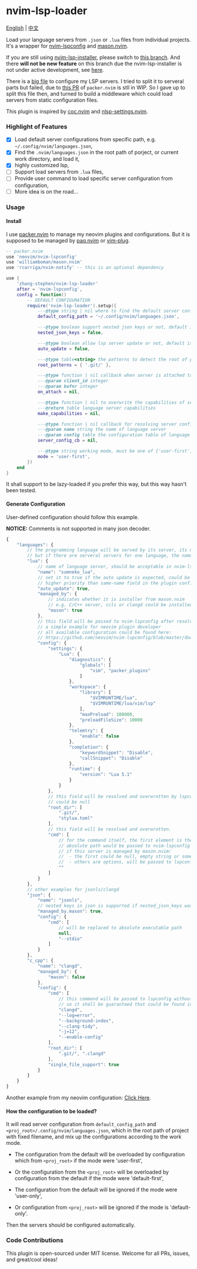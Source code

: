 # nvim-lsp-loader

[English](https://github.com/zhang-stephen/nvim-lsp-loader/README.md) | [中文](https://blogs.stephen-zhang.cn/post/7853fa04)

Load your language servers from `.json` or `.lua` files from individual projects. It's a wrapper for [nvim-lspconfig](https://github.com/neovim/nvim-lspconfig) and [mason.nvim](https://github.com/williamboman/mason.nvim).

If you are still using [nvim-lsp-installer](https://github.com/williamboman/nvim-lsp-installer), please switch to [this branch](https://github.com/zhang-stephen/nvim-lsp-loader/tree/maintain/nvim-lsp-installer-based). And there __will not be new feature__ on this branch due the nvim-lsp-installer is not under active development, see [here](https://github.com/williamboman/nvim-lsp-installer/discussions/876).

There is a [big file](https://github.com/zhang-stephen/dotfiles-on-unix-like/blob/57300d46b26089060868c9926a5a11a6e20f7f63/nvim/lua/modules/lsp/config/languages.lua) to configure my LSP servers. I tried to split it to serveral parts but failed, due to [this PR](https://github.com/wbthomason/packer.nvim/pull/192) of  `packer.nvim` is stll in WIP. So I gave up to split this file then, and turned to build a middleware which could load servers from static configuration files.

This plugin is inspired by [coc.nvim](https://github.com/neoclide/coc.nvim) and [nlsp-settings.nvim](https://github.com/tamago324/nlsp-settings.nvim).

### Highlight of Features

- [x] Load default server configurations from specific path, e.g. `~/.config/nvim/languages.json`,
- [x] Find the `.nvim/languages.json` in the root path of porject, or current work directory, and load it,
- [x] highly customized lsp,
- [ ] Support load servers from `.lua` files,
- [ ] Provide user command to load specific server configuration from configuration,
- [ ] More idea is on the road...

### Usage

#### Install

I use [packer.nvim](https://github.com/wbthomason/packer.nvim) to manage my neovim plugins and configurations. But it is supposed to be managed by [paq.nvim](https://github.com/savq/paq-nvim) or [vim-plug](https://github.com/junegunn/vim-plug).

```lua
-- packer.nvim
use 'neovim/nvim-lspconfig'
use 'williamboman/mason.nvim'
use 'rcarriga/nvim-notify' -- this is an optional dependency

use {
    'zhang-stephen/nvim-lsp-loader'
    after = 'nvim-lspconfig',
    config = function()
        -- DEFAULT CONFIGURATION
        require('nvim-lsp-loader').setup({
            ---@type string | nil where to find the default server configuations, could be nil
            default_config_path = '~/.config/nvim/languages.json',

            ---@type boolean support nested json keys or not, default is false
            nested_json_keys = false,

            ---@type boolean allow lsp server update or not, default is false
            auto_update = false,

            ---@type table<string> the patterns to detect the root of project
            root_patterns = { '.git/' },

            ---@type function | nil callback when server is attached to buffer, could be nil
            ---@param client_id integer
            ---@param bufnr integer
            on_attach = nil,

            ---@type function | nil to overwrite the capabilities of server, could be nil
            ---@return table language server capabilities
            make_capabilities = nil,

            ---@type function | nil callback for resolving server configuration, would be invoked before server setup
            ---@param name string the name of language server
            ---@param config table the configuration table of language server
            server_config_cb = nil,

            ---@type string working mode, must be one of {'user-first', 'user-only', 'default-first', 'default-only'}
            mode = 'user-first',
        })
    end
}
```

It shall support to be lazy-loaded if you prefer this way, but this way hasn't been tested.

#### Generate Configuration

User-defined configuration should follow this example.

__NOTICE:__ Comments is not supported in many json decoder.

```js
{
    "languages": {
        // the programming language will be served by its server, its naming is not restricted.
        // but if there are serveral servers for one language, the name shall be unique in all configurations.
        "lua": {
            // name of language server, should be acceptable in nvim-lspconfig/mason.nvim.
            "name": "sumneko_lua",
            // set it to true if the auto update is expected, could be null.
            // higher priority than same-name field in the plugin configuration.
            "auto_update": true,
            "managed_by": {
                // indicates whether it is installer from mason.nvim
                // e.g. C/C++ server, ccls or clangd could be installed by package manager, instead of mason.nvim
                "mason": true
            },
            // this field will be passed to nvim-lspconfig after resolved, could be null
            // a simple example for neovim plugin developer
            // all available configuration could be found here:
            // https://github.com/neovim/nvim-lspconfig/blob/master/doc/server_configurations.md
            "config": {
                "settings": {
                    "Lua": {
                        "diagnostics": {
                            "globals": [
                                "vim", "packer_plugins"
                            ]
                        },
                        "workspace": {
                            "library": [
                                "$VIMRUNTIME/lua",
                                "$VIMRUNTIME/lua/vim/lsp"
                            ],
                            "maxPreload": 100000,
                            "preloadFileSize": 10000
                        },
                        "telemtry": {
                            "enable": false
                        },
                        "completion": {
                            "keywordSnippet": "Disable",
                            "callSnippet": "Disable"
                        },
                        "runtime": {
                            "version": "Lua 5.1"
                        }
                    }
                },
                // this field will be resolved and overwrotten by lspconfig.util.root_pattern
                // could be null
                "root_dir": [
                    ".git/",
                    "stylua.toml"
                ],
                // this field will be resolved and overwrotten.
                "cmd": [
                    // for the command itself, the first element is the executable
                    // absolute path would be passed to nvim-lspconfig directly,
                    // if this server is managed by mason.nvim:
                    //  - the first could be null, empty string or something else as a placeholder, will be replaced by true command in absolute path
                    //  - others are options, will be passed to lspconfig directly
                    ""
                ]
            }
        },
        // other examples for jsonls/clangd
        "json": {
            "name": "jsonls",
            // nested keys in json is supported if nested_json_keys was set to true
            "managed_by.mason": true,
            "config": {
                "cmd": [
                    // will be replaced to absolute executable path
                    null,
                    "--stdio"
                ]
            }
        },
        "c_cpp": {
            "name": "clangd",
            "managed_by": {
                "mason": false
            },
            "config": {
                "cmd": [
                    // this command will be passed to lspconfig without conversion because it is not managed by mason.nvim
                    // so it shall be guaranteed that could be found in `$PATH`
                    "clangd",
                    "--log=error",
                    "--background-index",
                    "--clang-tidy",
                    "-j=12",
                    "--enable-config"
                ],
                "root_dir": [
                    ".git/", ".clangd"
                ],
                "single_file_support": true
            }
        }
    }
}
```

Another example from my neovim configuration: [Click Here](https://github.com/zhang-stephen/dotfiles-on-unix-like/blob/master/nvim/languages.json).

#### How the configuration to be loaded?

It will read server configuration from `default_config_path` and `<proj_root>/.config/nvim/languages.json`, which in the root path of project with fixed filename, and mix up the configurations according to the work mode.

+ The configuration from the default will be overloaded by configuration which from `<proj_root>` if the mode were 'user-first',

+ Or the configuration from the `<proj_root>` will be overloaded by configuration from the default if the mode were 'default-first',

+ The configuration from the default will be ignored if the mode were 'user-only',

+ Or configuration from `<proj_root>` will be ignored if the mode is 'default-only'.

Then the servers should be configured automatically.


### Code Contributions

This plugin is open-sourced under MIT license. Welcome for all PRs, issues, and great/cool ideas!
